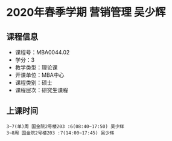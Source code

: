 # 2020年春季学期 营销管理 吴少辉






## 课程信息

- 课程号：MBA0044.02
- 学分：3
- 教学类型：理论课
- 开课单位：MBA中心
- 课程类别：硕士
- 课程层次：研究生课程

## 上课时间

```
3~7(单)周 国金院2号楼203 :6(08:40~17:50) 吴少辉
3~8周 国金院2号楼203 :7(14:00~17:45) 吴少辉
```

